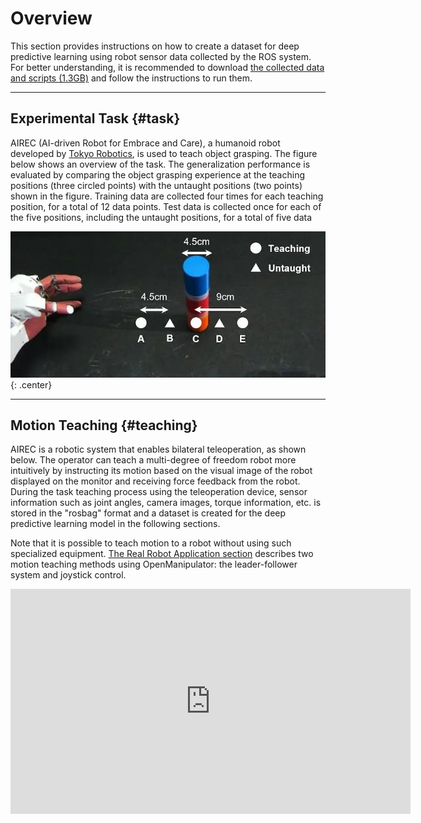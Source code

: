 # Overview

This section provides instructions on how to create a dataset for deep predictive learning using robot sensor data collected by the ROS system. For better understanding, it is recommended to download [the collected data and scripts (1.3GB)](https://dl.dropboxusercontent.com/s/90wkfttf9w0bz0t/rosbag.tar) and follow the instructions to run them.



<!-- ******************************** -->
----
## Experimental Task {#task}
AIREC (AI-driven Robot for Embrace and Care), a humanoid robot developed by [Tokyo Robotics](https://robotics.tokyo/), is used to teach object grasping. The figure below shows an overview of the task. The generalization performance is evaluated by comparing the object grasping experience at the teaching positions (three circled points) with the untaught positions (two points) shown in the figure. Training data are collected four times for each teaching position, for a total of 12 data points. Test data is collected once for each of the five positions, including the untaught positions, for a total of five data


![task_overview](img/teaching.webp){: .center}


<!-- ******************************** -->
----
## Motion Teaching {#teaching}
AIREC is a robotic system that enables bilateral teleoperation, as shown below. The operator can teach a multi-degree of freedom robot more intuitively by instructing its motion based on the visual image of the robot displayed on the monitor and receiving force feedback from the robot. During the task teaching process using the teleoperation device, sensor information such as joint angles, camera images, torque information, etc. is stored in the "rosbag" format and a dataset is created for the deep predictive learning model in the following sections.

Note that it is possible to teach motion to a robot without using such specialized equipment.  [The Real Robot Application section](../robot/overview.md) describes two motion teaching methods using OpenManipulator: the leader-follower system and joystick control.


<html lang="ja">
<head>
  <link rel="stylesheet" href="index.css">
</head>
<body>
  <div class="wrap">
    <iframe class="youtube" width="640" height="360" src="https://www.youtube.com/embed/ivksUcWIK4g" title="Bilateral teleoperation of a humanoid robot Dry-AIREC" frameborder="0" allow="accelerometer; autoplay; clipboard-write; encrypted-media; gyroscope; picture-in-picture" allowfullscreen></iframe>
  </div>
</body>
</html>

